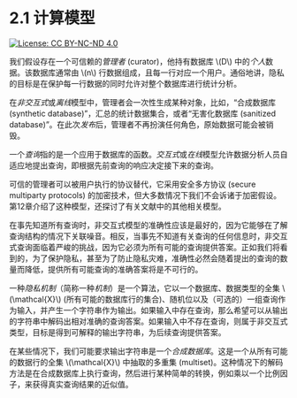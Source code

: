 # 2.1 计算模型

[![License: CC BY-NC-ND 4.0](https://img.shields.io/badge/License-CC\_BY--NC--ND\_4.0-lightgrey.svg)](https://creativecommons.org/licenses/by-nc-nd/4.0/) 

我们假设存在一个可信赖的*管理者* (curator)，他持有数据库 \\(D\\) 中的*个人*数据。该数据库通常由 \\(n\\) 行数据组成，且每一行对应一个用户。通俗地讲，隐私的目标是在保护每一行数据的同时允许对整个数据库进行统计分析。

在*非交互式*或*离线*模型中，管理者会一次性生成某种对象，比如，“合成数据库 (synthetic database)”，汇总的统计数据集合，或者“无害化数据库 (sanitized database)”。在此次*发布*后，管理者不再扮演任何角色，原始数据可能会被销毁。

一个*查询*指的是一个应用于数据库的函数。*交互式*或*在线*模型允许数据分析人员自适应地提出查询，即根据先前查询的响应决定接下来的查询。

可信的管理者可以被用户执行的协议替代，它采用安全多方协议 (secure multiparty protocols) 的加密技术，但大多数情况下我们不会诉诸于加密假设。第12章介绍了这种模型，还探讨了有关文献中的其他相关模型。

在事先知道所有查询时，非交互式模型的准确性应该是最好的，因为它能够在了解查询结构的情况下关联噪音。相反，当事先不知道有关查询的任何信息时，非交互式查询面临着严峻的挑战，因为它必须为所有可能的查询提供答案。正如我们将看到的，为了保护隐私，甚至为了防止隐私灾难，准确性必然会随着提出的查询的数量而降低，提供所有可能查询的准确答案将是不可行的。

一种*隐私机制*（简称一种*机制*）是一个算法，它以一个数据库、数据类型的全集 \\(\mathcal{X}\\) (所有可能的数据库行的集合)、随机位以及（可选的）一组查询作为输入，并产生一个字符串作为输出。如果输入中存在查询，那么希望可以从输出的字符串中解码出相对准确的查询答案。如果输入中不存在查询，则属于非交互式类型，目标是得到可解释的输出字符串，为后续查询提供答案。

在某些情况下，我们可能要求输出字符串是一个*合成数据库*。这是一个从所有可能的数据行的全集 \\(\mathcal{X}\\) 中抽取的多重集 (multiset)。这种情况下的解码方法是在合成数据库上执行查询，然后进行某种简单的转换，例如乘以一个比例因子，来获得真实查询结果的近似值。
